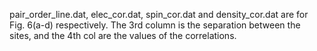 pair_order_line.dat, elec_cor.dat, spin_cor.dat and density_cor.dat are for Fig. 6(a-d) respectively.
 The 3rd column is the separation between the sites, and the 4th col are the values of the correlations.
